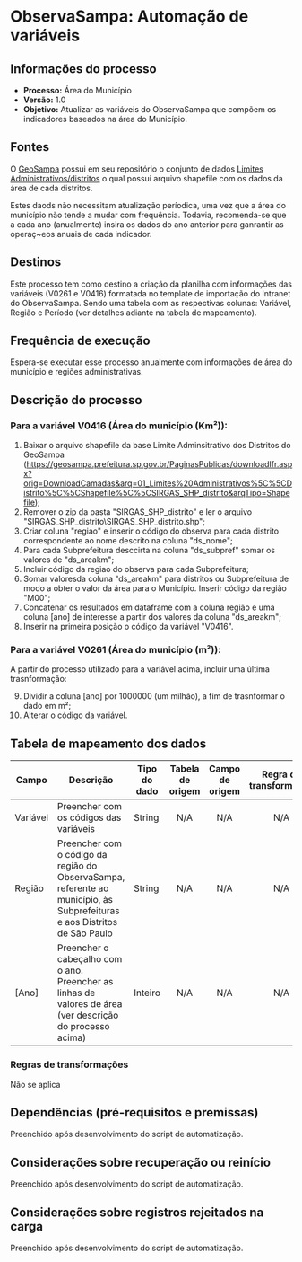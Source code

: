 # ObservaSampa: Automação de variáveis 
## Informações do processo
* **Processo:** Área do Município
* **Versão:** 1.0
* **Objetivo:** Atualizar as variáveis do ObservaSampa que compõem os indicadores baseados na área do Município.

## Fontes
O [GeoSampa](https://geosampa.prefeitura.sp.gov.br/PaginasPublicas/_SBC.aspx#) possui em seu repositório o conjunto de dados [Limites Administrativos/distritos](https://geosampa.prefeitura.sp.gov.br/PaginasPublicas/downloadIfr.aspx?orig=DownloadCamadas&arq=01_Limites%20Administrativos%5C%5CDistrito%5C%5CShapefile%5C%5CSIRGAS_SHP_distrito&arqTipo=Shapefile) o qual possui arquivo shapefile com os dados da área de cada distritos.

Estes daods não necessitam atualização períodica, uma vez que a área do município não tende a mudar com frequência. Todavia, recomenda-se que a cada ano (anualmente) insira os dados do ano anterior para ganrantir as operaç~eos anuais de cada indicador.

## Destinos

Este processo tem como destino a criação da planilha com informações das variáveis (V0261 e V0416) formatada no template de importação do Intranet do ObservaSampa. Sendo uma tabela com as respectivas colunas: Variável, Região e Período (ver detalhes adiante na tabela de mapeamento).

## Frequência de execução

Espera-se executar esse processo anualmente com informações de área do município e regiões administrativas.

## Descrição do processo

### Para a variável V0416 (Área do município (Km²)): 
1. Baixar o arquivo shapefile da base Limite Adminsitrativo dos Distritos do GeoSampa (https://geosampa.prefeitura.sp.gov.br/PaginasPublicas/downloadIfr.aspx?orig=DownloadCamadas&arq=01_Limites%20Administrativos%5C%5CDistrito%5C%5CShapefile%5C%5CSIRGAS_SHP_distrito&arqTipo=Shapefile); 
2. Remover o zip da pasta "SIRGAS_SHP_distrito" e ler o arquivo "SIRGAS_SHP_distrito\\SIRGAS_SHP_distrito.shp";
3. Criar coluna "regiao" e inserir o código do observa para cada distrito correspondente ao nome descrito na coluna "ds_nome";
4. Para cada Subprefeitura desccirta na coluna "ds_subpref" somar os valores de "ds_areakm"; 
5. Incluir código da regiao do observa para cada Subprefeitura;
6. Somar valoresda coluna "ds_areakm" para distritos ou Subprefeitura de modo a obter o valor da área para o Município. Inserir código da região "M00";
7. Concatenar os resultados em dataframe com a coluna região e uma coluna [ano] de interesse a partir dos valores da coluna "ds_areakm";
8. Inserir na primeira posição o código da variável "V0416".

### Para a variável V0261 (Área do município (m²)): 
A partir do processo utilizado para a variável acima, incluir uma última trasnformação: 

9. Dividir a coluna [ano] por 1000000 (um milhão), a fim de trasnformar o dado em m²; 
10. Alterar o código da variável.


## Tabela de mapeamento dos dados

| Campo | Descrição | Tipo do dado | Tabela de origem | Campo de origem | Regra de transformação |
| ----- | --------- | ------------ | :--------------: | :-------------: | :--------------------: |
| Variável | Preencher com os códigos das variáveis | String | N/A | N/A | N/A |
| Região | Preencher com o código da região do ObservaSampa, referente ao município, às Subprefeituras e aos Distritos de São Paulo | String | N/A | N/A | N/A |
| [Ano] | Preencher o cabeçalho com o ano. Preencher as linhas de valores de área (ver descrição do processo acima) | Inteiro | N/A | N/A | N/A |

### Regras de transformações
Não se aplica

## Dependências (pré-requisitos e premissas)
Preenchido após desenvolvimento do script de automatização.

## Considerações sobre recuperação ou reinício
Preenchido após desenvolvimento do script de automatização.

## Considerações sobre registros rejeitados na carga
Preenchido após desenvolvimento do script de automatização.
